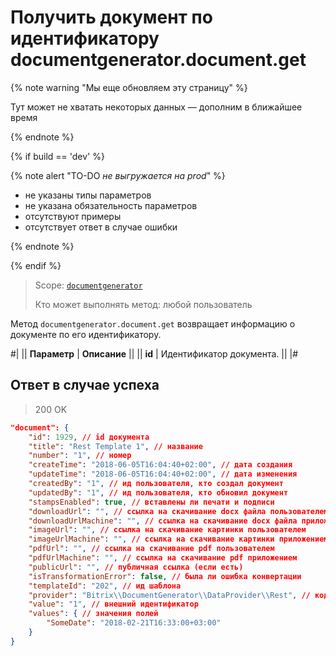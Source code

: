 # Получить документ по идентификатору documentgenerator.document.get

{% note warning "Мы еще обновляем эту страницу" %}

Тут может не хватать некоторых данных — дополним в ближайшее время

{% endnote %}

{% if build == 'dev' %}

{% note alert "TO-DO _не выгружается на prod_" %}

- не указаны типы параметров
- не указана обязательность параметров
- отсутствуют примеры
- отсутствует ответ в случае ошибки

{% endnote %}

{% endif %}

> Scope: [`documentgenerator`](../scopes/permissions.md)
>
> Кто может выполнять метод: любой пользователь

Метод `documentgenerator.document.get` возвращает информацию о документе по его идентификатору.

#|
|| **Параметр** | **Описание** ||
|| **id** | Идентификатор документа. ||
|#

## Ответ в случае успеха

> 200 OK

```json
"document": {
    "id": 1929, // id документа
    "title": "Rest Template 1", // название
    "number": "1", // номер
    "createTime": "2018-06-05T16:04:40+02:00", // дата создания
    "updateTime": "2018-06-05T16:04:40+02:00", // дата изменения
    "createdBy": "1", // ид пользователя, кто создал документ
    "updatedBy": "1", // ид пользователя, кто обновил документ
    "stampsEnabled": true, // вставлены ли печати и подписи
    "downloadUrl": "", // ссылка на скачивание docx файла пользователем
    "downloadUrlMachine": "", // ссылка на скачивание docx файла приложением
    "imageUrl": "", // ссылка на скачивание картинки пользователем
    "imageUrlMachine": "", // ссылка на скачивание картинки приложением
    "pdfUrl": "", // ссылка на скачивание pdf пользователем
    "pdfUrlMachine": "", // ссылка на скачивание pdf приложением
    "publicUrl": "", // публичная ссылка (если есть)
    "isTransformationError": false, // была ли ошибка конвертации
    "templateId": "202", // ид шаблона
    "provider": "Bitrix\\DocumentGenerator\\DataProvider\\Rest", // код провайдера
    "value": "1", // внешний идентификатор
    "values": { // значения полей
        "SomeDate": "2018-02-21T16:33:00+03:00"
    }
}
```